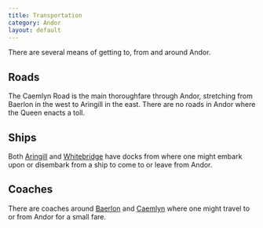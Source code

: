 ```yaml
---
title: Transportation
category: Andor
layout: default
---
```


There are several means of getting to, from and around Andor.

## Roads

The Caemlyn Road is the main thoroughfare through Andor, stretching from Baerlon
in the west to Aringill in the east. There are no roads in Andor where the Queen
enacts a toll.

## Ships

Both [Aringill](/andor/settlements/aringill) and [Whitebridge](/andor/settlements/whitebridge)
have docks from where one might embark upon or disembark from a ship to come to
or leave from Andor.

## Coaches

There are coaches around [Baerlon](/andor/settlements/baerlon) and [Caemlyn](/andor/settlements/caemlyn)
where one might travel to or from Andor for a small fare.
